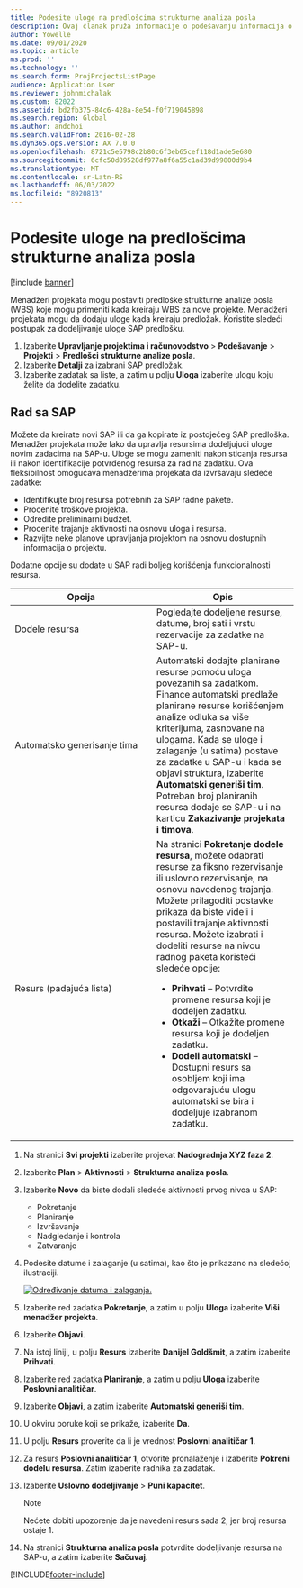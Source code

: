```yaml
---
title: Podesite uloge na predlošcima strukturne analiza posla
description: Ovaj članak pruža informacije o podešavanju informacija o ulozi u predlošcima strukture radne analize.
author: Yowelle
ms.date: 09/01/2020
ms.topic: article
ms.prod: ''
ms.technology: ''
ms.search.form: ProjProjectsListPage
audience: Application User
ms.reviewer: johnmichalak
ms.custom: 82022
ms.assetid: bd2fb375-84c6-428a-8e54-f0f719045898
ms.search.region: Global
ms.author: andchoi
ms.search.validFrom: 2016-02-28
ms.dyn365.ops.version: AX 7.0.0
ms.openlocfilehash: 8721c5e5798c2b80c6f3eb65cef118d1ade5e680
ms.sourcegitcommit: 6cfc50d89528df977a8f6a55c1ad39d99800d9b4
ms.translationtype: MT
ms.contentlocale: sr-Latn-RS
ms.lasthandoff: 06/03/2022
ms.locfileid: "8920813"
---
```

# <a name="set-up-roles-on-work-breakdown-structure-templates"></a>Podesite uloge na predlošcima strukturne analiza posla

[!include [banner](../includes/banner.md)]

Menadžeri projekata mogu postaviti predloške strukturne analize posla (WBS) koje mogu primeniti kada kreiraju WBS za nove projekte. Menadžeri projekata mogu da dodaju uloge kada kreiraju predložak. Koristite sledeći postupak za dodeljivanje uloge SAP predlošku.

1. Izaberite **Upravljanje projektima i računovodstvo** > **Podešavanje** > **Projekti** > **Predlošci strukturne analize posla**.
2. Izaberite **Detalji** za izabrani SAP predložak.
3. Izaberite zadatak sa liste, a zatim u polju **Uloga** izaberite ulogu koju želite da dodelite zadatku.

## <a name="work-with-a-wbs"></a>Rad sa SAP

Možete da kreirate novi SAP ili da ga kopirate iz postojećeg SAP predloška. Menadžer projekata može lako da upravlja resursima dodeljujući uloge novim zadacima na SAP-u. Uloge se mogu zameniti nakon sticanja resursa ili nakon identifikacije potvrđenog resursa za rad na zadatku. Ova fleksibilnost omogućava menadžerima projekata da izvršavaju sledeće zadatke:

- Identifikujte broj resursa potrebnih za SAP radne pakete.
- Procenite troškove projekta.
- Odredite preliminarni budžet.
- Procenite trajanje aktivnosti na osnovu uloga i resursa.
- Razvijte neke planove upravljanja projektom na osnovu dostupnih informacija o projektu.

Dodatne opcije su dodate u SAP radi boljeg korišćenja funkcionalnosti resursa.

<table>
<colgroup>
<col width="50%" />
<col width="50%" />
</colgroup>
<thead>
<tr class="header">
<th>Opcija</th>
<th>Opis</th>
</tr>
</thead>
<tbody>
<tr class="odd">
<td>Dodele resursa</td>
<td>Pogledajte dodeljene resurse, datume, broj sati i vrstu rezervacije za zadatke na SAP-u.</td>
</tr>
<tr class="even">
<td>Automatsko generisanje tima</td>
<td>Automatski dodajte planirane resurse pomoću uloga povezanih sa zadatkom. Finance automatski predlaže planirane resurse korišćenjem analize odluka sa više kriterijuma, zasnovane na ulogama. Kada se uloge i zalaganje (u satima) postave za zadatke u SAP-u i kada se objavi struktura, izaberite <strong>Automatski generiši tim</strong>. Potreban broj planiranih resursa dodaje se SAP-u i na karticu <strong>Zakazivanje projekata i timova</strong>.</td>
</tr>
<tr class="odd">
<td>Resurs (padajuća lista)</td>
<td>Na stranici <strong>Pokretanje dodele resursa</strong>, možete odabrati resurse za fiksno rezervisanje ili uslovno rezervisanje, na osnovu navedenog trajanja. Možete prilagoditi postavke prikaza da biste videli i postavili trajanje aktivnosti resursa. Možete izabrati i dodeliti resurse na nivou radnog paketa koristeći sledeće opcije:
<ul>
<li><strong>Prihvati</strong> – Potvrdite promene resursa koji je dodeljen zadatku.</li>
<li><strong>Otkaži</strong> – Otkažite promene resursa koji je dodeljen zadatku.</li>
<li><strong>Dodeli automatski</strong> – Dostupni resurs sa osobljem koji ima odgovarajuću ulogu automatski se bira i dodeljuje izabranom zadatku.</li>
</ul></td>
</tr>
</tbody>
</table>

1. Na stranici **Svi projekti** izaberite projekat **Nadogradnja XYZ faza 2**.
2. Izaberite **Plan** > **Aktivnosti** > **Strukturna analiza posla**.
3. Izaberite **Novo** da biste dodali sledeće aktivnosti prvog nivoa u SAP:

    - Pokretanje
    - Planiranje
    - Izvršavanje
    - Nadgledanje i kontrola
    - Zatvaranje

4. Podesite datume i zalaganje (u satima), kao što je prikazano na sledećoj ilustraciji.

    [![Određivanje datuma i zalaganja.](./media/projectresourcing10.jpg)](./media/projectresourcing10.jpg)

5. Izaberite red zadatka **Pokretanje**, a zatim u polju **Uloga** izaberite **Viši menadžer projekta**.
6. Izaberite **Objavi**.
7. Na istoj liniji, u polju **Resurs** izaberite **Danijel Goldšmit**, a zatim izaberite **Prihvati**.
8. Izaberite red zadatka **Planiranje**, a zatim u polju **Uloga** izaberite **Poslovni analitičar**.
9. Izaberite **Objavi**, a zatim izaberite **Automatski generiši tim**.
10. U okviru poruke koji se prikaže, izaberite **Da**.
11. U polju **Resurs** proverite da li je vrednost **Poslovni analitičar 1**.
12. Za resurs **Poslovni analitičar 1**, otvorite pronalaženje i izaberite **Pokreni dodelu resursa**. Zatim izaberite radnika za zadatak.
13. Izaberite **Uslovno dodeljivanje** &gt; **Puni kapacitet**.

    > [!NOTE] 
    > Nećete dobiti upozorenje da je navedeni resurs sada 2, jer broj resursa ostaje 1.

14. Na stranici **Strukturna analiza posla** potvrdite dodeljivanje resursa na SAP-u, a zatim izaberite **Sačuvaj**.


[!INCLUDE[footer-include](../includes/footer-banner.md)]